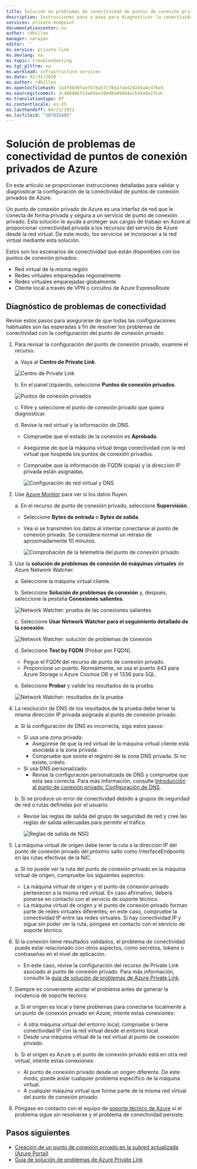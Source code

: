 ```yaml
---
title: Solución de problemas de conectividad de puntos de conexión privados de Azure
description: Instrucciones paso a paso para diagnosticar la conectividad de puntos de conexión privados
services: private-endpoint
documentationcenter: na
author: rdhillon
manager: narayan
editor: ''
ms.service: private-link
ms.devlang: na
ms.topic: troubleshooting
ms.tgt_pltfrm: na
ms.workload: infrastructure-services
ms.date: 01/31/2020
ms.author: rdhillon
ms.openlocfilehash: 2a4f86d9fae7b78a57cf8da7ab42d2d4a4cd7be5
ms.sourcegitcommit: 3c460886f53a84ae104d8a09d94acb3444a23cdc
ms.translationtype: HT
ms.contentlocale: es-ES
ms.lasthandoff: 04/21/2021
ms.locfileid: "107835405"
---
```

# <a name="troubleshoot-azure-private-endpoint-connectivity-problems"></a>Solución de problemas de conectividad de puntos de conexión privados de Azure

En este artículo se proporcionan instrucciones detalladas para validar y diagnosticar la configuración de la conectividad de puntos de conexión privados de Azure.

Un punto de conexión privado de Azure es una interfaz de red que le conecta de forma privada y segura a un servicio de punto de conexión privado. Esta solución le ayuda a proteger sus cargas de trabajo en Azure al proporcionar conectividad privada a los recursos del servicio de Azure desde la red virtual. De este modo, los servicios se incorporan a la red virtual mediante esta solución.

Estos son los escenarios de conectividad que están disponibles con los puntos de conexión privados:

- Red virtual de la misma región
- Redes virtuales emparejadas regionalmente
- Redes virtuales emparejadas globalmente
- Cliente local a través de VPN o circuitos de Azure ExpressRoute

## <a name="diagnose-connectivity-problems"></a>Diagnóstico de problemas de conectividad 

Revise estos pasos para asegurarse de que todas las configuraciones habituales son las esperadas a fin de resolver los problemas de conectividad con la configuración del punto de conexión privado.

1. Para revisar la configuración del punto de conexión privado, examine el recurso.

    a. Vaya al **Centro de Private Link**.

      ![Centro de Private Link](./media/private-endpoint-tsg/private-link-center.png)

    b. En el panel izquierdo, seleccione **Puntos de conexión privados**.
    
      ![Puntos de conexión privados](./media/private-endpoint-tsg/private-endpoints.png)

    c. Filtre y seleccione el punto de conexión privado que quiera diagnosticar.

    d. Revise la red virtual y la información de DNS.
     - Compruebe que el estado de la conexión es **Aprobado**.
     - Asegúrese de que la máquina virtual tenga conectividad con la red virtual que hospeda los puntos de conexión privados.
     - Compruebe que la información de FQDN (copia) y la dirección IP privada están asignadas.
    
       ![Configuración de red virtual y DNS](./media/private-endpoint-tsg/vnet-dns-configuration.png)
    
1. Use [Azure Monitor](../azure-monitor/overview.md) para ver si los datos fluyen.

    a. En el recurso de punto de conexión privado, seleccione **Supervisión**.
     - Seleccione **Bytes de entrada** o **Bytes de salida**. 
     - Vea si se transmiten los datos al intentar conectarse al punto de conexión privado. Se considera normal un retraso de aproximadamente 10 minutos.
    
       ![Comprobación de la telemetría del punto de conexión privado](./media/private-endpoint-tsg/private-endpoint-monitor.png)

1.  Use la **solución de problemas de conexión de máquinas virtuales** de Azure Network Watcher.

    a. Seleccione la máquina virtual cliente.

    b. Seleccione **Solución de problemas de conexión** y, después, seleccione la pestaña **Conexiones salientes**.
    
      ![Network Watcher: prueba de las conexiones salientes](./media/private-endpoint-tsg/network-watcher-outbound-connection.png)
    
    c. Seleccione **Usar Network Watcher para el seguimiento detallado de la conexión**.
    
      ![Network Watcher: solución de problemas de conexión](./media/private-endpoint-tsg/network-watcher-connection-troubleshoot.png)

    d. Seleccione **Test by FQDN** (Probar por FQDN).
     - Pegue el FQDN del recurso de punto de conexión privado.
     - Proporcione un puerto. Normalmente, se usa el puerto 443 para Azure Storage o Azure Cosmos DB y el 1336 para SQL.

    e. Seleccione **Probar** y valide los resultados de la prueba.
    
      ![Network Watcher: resultados de la prueba](./media/private-endpoint-tsg/network-watcher-test-results.png)
    
        
1. La resolución de DNS de los resultados de la prueba debe tener la misma dirección IP privada asignada al punto de conexión privado.

    a. Si la configuración de DNS es incorrecta, siga estos pasos:
     - Si usa una zona privada: 
       - Asegúrese de que la red virtual de la máquina virtual cliente está asociada a la zona privada.
       - Compruebe que existe el registro de la zona DNS privada. Si no existe, créelo.
     - Si usa DNS personalizado:
       - Revise la configuración personalizada de DNS y compruebe que esta sea correcta.
       Para más información, consulte [Introducción al punto de conexión privado: Configuración de DNS](./private-endpoint-overview.md#dns-configuration).

    b. Si se produce un error de conectividad debido a grupos de seguridad de red o rutas definidas por el usuario:
     - Revise las reglas de salida del grupo de seguridad de red y cree las reglas de salida adecuadas para permitir el tráfico.
    
       ![Reglas de salida de NSG](./media/private-endpoint-tsg/nsg-outbound-rules.png)

1. La máquina virtual de origen debe tener la ruta a la dirección IP del punto de conexión privado del próximo salto como InterfaceEndpoints en las rutas efectivas de la NIC. 

    a. Si no puede ver la ruta del punto de conexión privado en la máquina virtual de origen, compruebe los siguientes aspectos: 
     - La máquina virtual de origen y el punto de conexión privado pertenecen a la misma red virtual. En caso afirmativo, deberá ponerse en contacto con el servicio de soporte técnico. 
     - La máquina virtual de origen y el punto de conexión privado forman parte de redes virtuales diferentes; en este caso, compruebe la conectividad IP entre las redes virtuales. Si hay conectividad IP y sigue sin poder ver la ruta, póngase en contacto con el servicio de soporte técnico. 

1. Si la conexión tiene resultados validados, el problema de conectividad puede estar relacionado con otros aspectos, como secretos, tokens o contraseñas en el nivel de aplicación.
   - En este caso, revise la configuración del recurso de Private Link asociado al punto de conexión privado. Para más información, consulte la [guía de solución de problemas de Azure Private Link](troubleshoot-private-link-connectivity.md).
   
1. Siempre es conveniente acotar el problema antes de generar la incidencia de soporte técnico. 

    a. Si el origen es local y tiene problemas para conectarse localmente a un punto de conexión privado en Azure, intente estas conexiones: 
      - A otra máquina virtual del entorno local; compruebe si tiene conectividad IP con la red virtual desde el entorno local. 
      - Desde una máquina virtual de la red virtual al punto de conexión privado.
      
    b. Si el origen es Azure y el punto de conexión privado está en otra red virtual, intente estas conexiones: 
      - Al punto de conexión privado desde un origen diferente. De este modo, puede aislar cualquier problema específico de la máquina virtual. 
      - A cualquier máquina virtual que forme parte de la misma red virtual del punto de conexión privado.  

1. Póngase en contacto con el equipo de [soporte técnico de Azure](https://ms.portal.azure.com/#blade/Microsoft_Azure_Support/HelpAndSupportBlade/overview) si el problema sigue sin resolverse y el problema de conectividad persiste.

## <a name="next-steps"></a>Pasos siguientes

 * [Creación de un punto de conexión privado en la subred actualizada (Azure Portal)](./create-private-endpoint-portal.md)
 * [Guía de solución de problemas de Azure Private Link](troubleshoot-private-link-connectivity.md)
